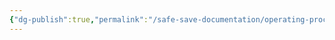 ```yaml
---
{"dg-publish":true,"permalink":"/safe-save-documentation/operating-procedures/bank-changes/"}
---
```


